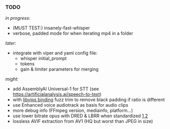 ### TODO
*in progress:*

- (MUST TEST:) insanely-fast-whisper
- verbose, padded mode for when iterating mp4 in a folder

*later:*

- integrate with viper and yaml config file:
    - whisper initial_prompt
    - tokens
    - gain & limiter parameters for merging


*might:*

- add AssemblyAI Universal-1 for STT (see https://artificialanalysis.ai/speech-to-text)
- with [libvips binding](https://github.com/h2non/bimg) fuzz trim to remove black padding if ratio is different
- use Enhanced voice audiotrack as basis for audio clips
- more debug info (FFmpeg version, mediainfo, platform...)
- use lower bitrate opus with DRED & LBRR when standardized [1](https://opus-codec.org/),[2](https://datatracker.ietf.org/doc/draft-ietf-mlcodec-opus-extension/)
- lossless AVIF extraction from AV1 (HQ but worst than JPEG in size)

